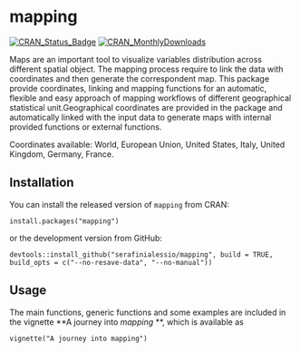 # mapping

[![CRAN\_Status\_Badge](http://www.r-pkg.org/badges/version/mapping)](https://cran.r-project.org/package=mapping)
[![CRAN\_MonthlyDownloads](http://cranlogs.r-pkg.org/badges/mapping)](https://cran.r-project.org/package=mapping)


Maps are an important tool to visualize variables distribution across different spatial object. The mapping process require to link the data with coordinates and then generate the correspondent map. This package provide coordinates, linking and mapping functions for an automatic, flexible and easy approach of mapping workflows of different geographical statistical unit.Geographical coordinates are provided in the package and automatically linked with the input data to generate maps with internal provided functions or external functions.

Coordinates available: World, European Union, United States, Italy, United Kingdom, Germany, France.

## Installation

You can install the released version of `mapping` from CRAN:

```{r}
install.packages("mapping")
```

or the development version from GitHub:

```{r}
devtools::install_github("serafinialessio/mapping", build = TRUE, build_opts = c("--no-resave-data", "--no-manual"))
```

## Usage

The main functions, generic functions and some examples are included in the vignette **A journey into *mapping* **, which is available as

```{r}
vignette("A journey into mapping")
```
